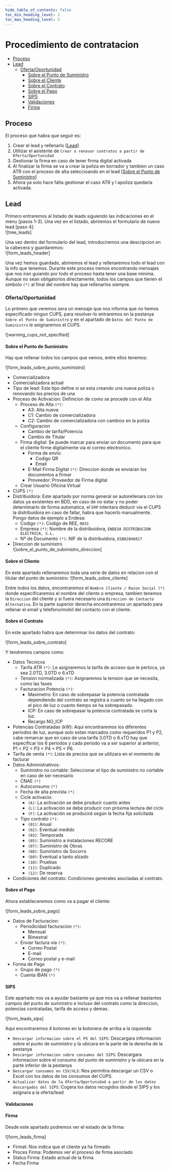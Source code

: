 ```yaml
--- 
hide_table_of_contents: false
toc_min_heading_level: 2
toc_max_heading_level: 5
---
```

# Procedimiento de contratacion

- [Proceso](#proceso)
- [Lead](#lead)
  - [Oferta/Oportunidad](#ofertaoportunidad)
    - [Sobre el Punto de Suministro](#sobre-el-punto-de-suministro)
    - [Sobre el Cliente](#sobre-el-cliente)
    - [Sobre el Contrato](#sobre-el-contrato)
    - [Sobre el Pago](#sobre-el-pago)
    - [SIPS](#sips)
    - [Validaciones](#validaciones)
    - [Firma](#firma)

## Proceso

El proceso que habra que seguir es:

1. Crear el lead y rellenarlo \[[Lead](#lead)\]
2. Utilizar el asistente de `Crear o renovar contratos a partir de Oferta/Oportunidad`
3. Gestionar la firma en caso de tener firma digital activada
4. Al finalizar la firma se va a crear la poliza en borrador y tambien un caso ATR con el proceso de alta seleccioando en el lead \[[Sobre el Punto de Suministro](#sobre-el-punto-de-suministro)\]
5. Ahora ya solo hace falta gestionar el caso ATR y l apoliza quedaria activada.

## Lead

Primero entraremos al listado de leads siguiendo las indicaciones en el menu \[pasos 1-3\]. Una vez en el listado, abriremos el formulario de nuevo lead \[paso 4\]:\
![tree_leads]

Una vez dentro del formulario del lead, introduciremos una descripcion en la cabecera y guardaremos:\
![form_leads_header]

Una vez hemos guardado, abriremos el lead y rellenaremos todo el lead con la info que tenemos. Durante este proceso iremos encontrando mensajes que nos iran guiando por todo el proceso hasta tener una base minima. Aunque no sean obligatorios directamente, todos los campos que tienen el simbolo `(*)` al final del nombre hay que rellenarlos siempre.

### Oferta/Oportunidad

Lo primero que veremos sera un mensaje que nos informa que no hemos especificado ningun CUPS, para resolver-lo entraremos en la pestanya `Sobre el Punto de Suministro` y en el apartado de `Datos del Punto de Suministro` le asignaremos el CUPS.

![warning_cups_not_specified]

#### Sobre el Punto de Suministro

Hay que rellenar todos los campos que vemos, entre ellos tenemos:

![form_leads_sobre_punto_suministro]

- Comercializadora
- Comercializadora actual
- Tipo de lead: Este tipo define si se esta creando una nueva poliza o renovando los precios de una
- Proceso de Activacion: Definicion de como se procede con el Alta
  - Proceso de Alta `(*)`:
    - A3: Alta nueva
    - C1: Cambio de comercializadora
    - C2: Cambio de comercializadora con cambios en la poliza
  - Configuracion
    - Cambio de tarifa/Potencia
    - Cambio de Titular
  - Firma digital: Se puede marcar para enviar un documento para que el cliente firme digitalmente via el correo electronico.
    - Forma de envio:
      - Codigo QR
      - Email
    - E-Mail Firma Digital `(*)`: Direccion donde se enviaran los documentos a firmar
    - Proveedor: Proveedor de Firma digital
  - Crear Usuario Oficina Virtual
- CUPS `(*)`
- Distribuidora: Este apartado por norma general se autorellenara con los datos ya existentes en BDD, en caso de no estar y no poder determinarlo de forma automatica, el `ERP` intentara deducir via el CUPS la distribuidora en caso de fallar, habra que hacerlo manualmente. Pongo datos de ejemplo a Endesa:
  - Codigo `(*)`: Codigo de REE, `0031`
  - Empresa `(*)`: Nombre de la distribuidora, `ENDESA DISTRIBUCION ELECTRICA, S.L.`
  - Nº de Documento `(*)`: NIF de la distribuidora, `ESB82846817`
- Direccion de suministro\
![sobre_el_punto_de_subimistro_direccion]

#### Sobre el Cliente

En este apartado rellenaremos toda una serie de datos en relacion con el titular del punto de suministro:
![form_leads_sobre_cliente]

Entre todos los datos, encontraremos el `Nombre Cliente / Razon Social (*)` donde especificaremos el nombre del cliente o empresa, tambien tenemos la `Direccion` del cliente y si fuera necesario una `Direccion de Contacto Alternativa`. En la parte superior derecha encontraremos un apartado para rellenar el email y telefono/mobil del contacto con el cliente.

#### Sobre el Contrato

En este apartado habra que determinar los datos del contrato:

![form_leads_sobre_contrato]

Y tendremos campos como:

- Datos Tecnicos
  - Tarifa ATR `(*)`: Le asignaremos la tarifa de acceso que le pertoca, ya sea 2.0TD, 3.0TD o 6.xTD
  - Tension normalizada `(*)`: Asignaremos la tension que se necesita, como las fases
  - Facturacion Potencia `(*)`:
    - Maximetro: En caso de sobrepasar la potencia contratada dependiendo del contrato se registra a cuanto se ha llegado con el pico de luz o cuanto tiempo se ha sobrepasado.
    - ICP: En caso de sobrepasar la potencia contratada se corta la luz.
    - Recargo NO_ICP
- Potencias Contratadas (kW): Aqui encontraremos los diferentes periodos de luz, aunque solo estan marcados como requeridos P1 y P2, cabe remarcar que en caso de una tarifa 3.0TD o 6.xTD hay que especificar los 6 periodos y cada periodo va a ser superior al anterior, P1 < P2 < P3 < P4 < P5 < P6.
- Tarifa de venta `(*)`: Lista de precios que se utilizara en el momento de facturar
- Datos Administrativos:
  - Suministro no cortable: Seleccionar el tipo de suministro no cortable en caso de ser necesario
  - CNAE `(*)`
  - Autoconsumo `(*)`
  - Fecha de alta prevista `(*)`
  - Cicle activacio:
    - `(A)`: La activación se debe producir cuanto antes
    - `(L)`: La activación se debe producir con próxima lectura del ciclo
    - `(F)`: La activación se producirá según la fecha fija solicitada
  - Tipo contrato `(*)`:
    - `(01)`: Anual
    - `(02)`: Eventual medido
    - `(03)`: Temporada
    - `(05)`: Suministro a instalaciones RECORE
    - `(07)`: Suministro de Obras
    - `(08)`: Suministro de Socorro
    - `(09)`: Eventual a tanto alzado
    - `(10)`: Pruebas
    - `(11)`: Duplicado
    - `(12)`: De reserva
- Condiciones del contrato: Condiciones generales asociadas al contrato.

#### Sobre el Pago

Ahora estableceremos como va a pagar el cliente:

![form_leads_sobre_pago]

- Datos de Facturacion:
  - Periodicidad facturacion `(*)`:
    - Mensual
    - Bimestral
  - Enviar factura vía `(*)`:
    - Correo Postal
    - E-mail
    - Correo postal y e-mail
- Forma de Pago
  - Grupo de pago `(*)`
  - Cuenta IBAN `(*)`

#### SIPS

Este apartado nos va a ayudar bastante ya que nos va a rellenar bastantes campos del punto de suministro e incluso del contrato como la direccion, potencias contratadas, tarifa de acceso y demas.

![form_leads_sips]

Aqui encontraremos 4 botones en la botonera de arriba a la izquierda:

- `Descargar informacion sobre el PS del SIPS`: Descargara informacion sobre el punto de suministro y la ubicara en la parte de la derecha de la pestanya
- `Descargar informacion sobre consumos del SIPS`: Descargara informacion sobre el consumo del punto de suministro y la ubicara en la parte inferior de la pestanya
- `Descargar consumos en CSV/XLS`: Nos permitira descargar un CSV o Excel con los datos de los consumos del CUPS.
- `Actualizar datos de la Oferta/Oportunidad a partir de los datos descargados del SIPS`: Cogera los datos recogidos desde el SIPS y los asignara a la oferta/lead

#### Validaciones

#### Firma

Desde este apartado podremos ver el estado de la firma:

![form_leads_firma]

- Firmat: Nos indica que el cliente ya ha firmado
- Proces Firma: Podemos ver el proceso de firma asociado
- Status Firma: Estado actual de la firma
- Fecha Firma
